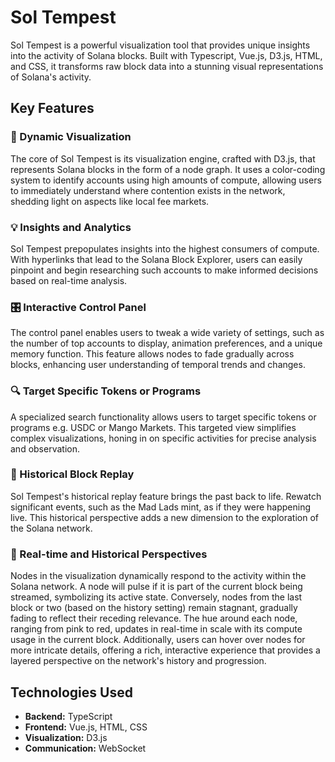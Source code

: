 # Sol Tempest

Sol Tempest is a powerful visualization tool that provides unique insights into the activity of Solana blocks. Built with Typescript, Vue.js, D3.js, HTML, and CSS, it transforms raw block data into a stunning visual representations of Solana's activity.

## Key Features

### 🎨 Dynamic Visualization

The core of Sol Tempest is its visualization engine, crafted with D3.js, that represents Solana blocks in the form of a node graph. It uses a color-coding system to identify accounts using high amounts of compute, allowing users to immediately understand where contention exists in the network, shedding light on aspects like local fee markets.

### 💡 Insights and Analytics

Sol Tempest prepopulates insights into the highest consumers of compute. With hyperlinks that lead to the Solana Block Explorer, users can easily pinpoint and begin researching such accounts to make informed decisions based on real-time analysis.

### 🎛️ Interactive Control Panel

The control panel enables users to tweak a wide variety of settings, such as the number of top accounts to display, animation preferences, and a unique memory function. This feature allows nodes to fade gradually across blocks, enhancing user understanding of temporal trends and changes.

### 🔍 Target Specific Tokens or Programs

A specialized search functionality allows users to target specific tokens or programs e.g. USDC or Mango Markets. This targeted view simplifies complex visualizations, honing in on specific activities for precise analysis and observation.

### 🎥 Historical Block Replay

Sol Tempest's historical replay feature brings the past back to life. Rewatch significant events, such as the Mad Lads mint, as if they were happening live. This historical perspective adds a new dimension to the exploration of the Solana network.

### 💾 Real-time and Historical Perspectives

Nodes in the visualization dynamically respond to the activity within the Solana network. A node will pulse if it is part of the current block being streamed, symbolizing its active state. Conversely, nodes from the last block or two (based on the history setting) remain stagnant, gradually fading to reflect their receding relevance. The hue around each node, ranging from pink to red, updates in real-time in scale with its compute usage in the current block. Additionally, users can hover over nodes for more intricate details, offering a rich, interactive experience that provides a layered perspective on the network's history and progression.

## Technologies Used

- **Backend:** TypeScript
- **Frontend:** Vue.js, HTML, CSS
- **Visualization:** D3.js
- **Communication:** WebSocket
